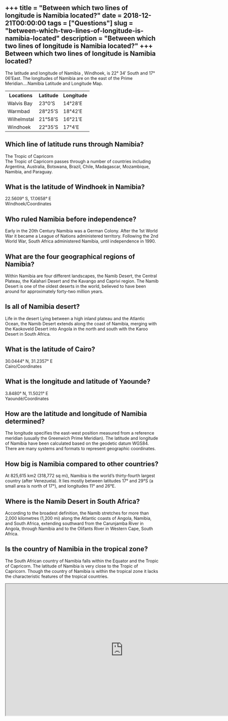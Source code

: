 +++
title = "Between which two lines of longitude is Namibia located?"
date = 2018-12-21T00:00:00
tags = ["Questions"]
slug = "between-which-two-lines-of-longitude-is-namibia-located"
description = "Between which two lines of longitude is Namibia located?"
+++
Between which two lines of longitude is Namibia located?
--------------------------------------------------------

The latitude and longitude of Namibia , Windhoek, is 22° 34′ South and 17° 06’East. The longitudes of Namibia are on the east of the Prime Meridian….Namibia Latitude and Longitude Map.

<table><tr><th>Locations</th><th>Latitude</th><th>Longitude</th></tr><tr><td>Walvis Bay</td><td>23°0’S</td><td>14°28’E</td></tr><tr><td>Warmbad</td><td>28°25’S</td><td>18°42’E</td></tr><tr><td>Wilhelmstal</td><td>21°58’S</td><td>16°21’E</td></tr><tr><td>Windhoek</td><td>22°35’S</td><td>17°4’E</td></tr></table>

Which line of latitude runs through Namibia?
--------------------------------------------

The Tropic of Capricorn  
The Tropic of Capricorn passes through a number of countries including Argentina, Australia, Botswana, Brazil, Chile, Madagascar, Mozambique, Namibia, and Paraguay.

What is the latitude of Windhoek in Namibia?
--------------------------------------------

22.5609° S, 17.0658° E  
Windhoek/Coordinates

Who ruled Namibia before independence?
--------------------------------------

Early in the 20th Century Namibia was a German Colony. After the 1st World War it became a League of Nations administered territory. Following the 2nd World War, South Africa administered Namibia, until independence in 1990.

What are the four geographical regions of Namibia?
--------------------------------------------------

Within Namibia are four different landscapes, the Namib Desert, the Central Plateau, the Kalahari Desert and the Kavango and Caprivi region. The Namib Desert is one of the oldest deserts in the world, believed to have been around for approximately forty-two million years.

Is all of Namibia desert?
-------------------------

Life in the desert Lying between a high inland plateau and the Atlantic Ocean, the Namib Desert extends along the coast of Namibia, merging with the Kaokoveld Desert into Angola in the north and south with the Karoo Desert in South Africa.

What is the latitude of Cairo?
------------------------------

30.0444° N, 31.2357° E  
Cairo/Coordinates

What is the longitude and latitude of Yaounde?
----------------------------------------------

3.8480° N, 11.5021° E  
Yaoundé/Coordinates

How are the latitude and longitude of Namibia determined?
---------------------------------------------------------

The longitude specifies the east-west position measured from a reference meridian (usually the Greenwich Prime Meridian). The latitude and longitude of Namibia have been calculated based on the geodetic datum WGS84. There are many systems and formats to represent geographic coordinates.

How big is Namibia compared to other countries?
-----------------------------------------------

At 825,615 km2 (318,772 sq mi), Namibia is the world’s thirty-fourth largest country (after Venezuela). It lies mostly between latitudes 17° and 29°S (a small area is north of 17°), and longitudes 11° and 26°E.

Where is the Namib Desert in South Africa?
------------------------------------------

According to the broadest definition, the Namib stretches for more than 2,000 kilometres (1,200 mi) along the Atlantic coasts of Angola, Namibia, and South Africa, extending southward from the Carunjamba River in Angola, through Namibia and to the Olifants River in Western Cape, South Africa.

Is the country of Namibia in the tropical zone?
-----------------------------------------------

The South African country of Namibia falls within the Equator and the Tropic of Capricorn. The latitude of Namibia is very close to the Tropic of Capricorn. Though the country of Namibia is within the tropical zone it lacks the characteristic features of the tropical countries.

<iframe allow="accelerometer; autoplay; clipboard-write; encrypted-media; gyroscope; picture-in-picture" allowfullscreen="" class="__youtube_prefs__  epyt-is-override  no-lazyload" data-no-lazy="1" data-origheight="433" data-origwidth="770" data-skipgform_ajax_framebjll="" height="433" id="_ytid_56545" loading="lazy" src="https://www.youtube.com/embed/swKBi6hHHMA?enablejsapi=1&autoplay=0&cc_load_policy=0&cc_lang_pref=&iv_load_policy=1&loop=0&modestbranding=0&rel=1&fs=1&playsinline=0&autohide=2&theme=dark&color=red&controls=1&" title="YouTube player" width="770"></iframe>